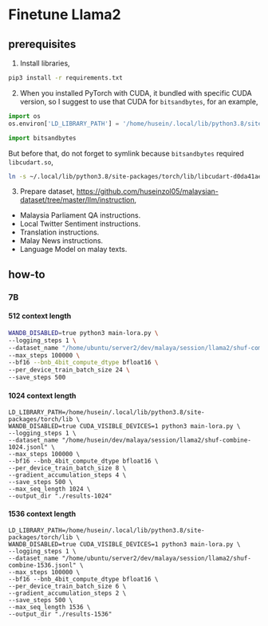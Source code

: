 # Finetune Llama2

## prerequisites 

1. Install libraries,

```bash
pip3 install -r requirements.txt
```

2. When you installed PyTorch with CUDA, it bundled with specific CUDA version, so I suggest to use that CUDA for `bitsandbytes`, for an example,

```python
import os
os.environ['LD_LIBRARY_PATH'] = '/home/husein/.local/lib/python3.8/site-packages/torch/lib'

import bitsandbytes
```

But before that, do not forget to symlink because `bitsandbytes` required `libcudart.so`,

```bash
ln -s ~/.local/lib/python3.8/site-packages/torch/lib/libcudart-d0da41ae.so.11.0 ~/.local/lib/python3.8/site-packages/torch/lib/libcudart.so
```

3. Prepare dataset, https://github.com/huseinzol05/malaysian-dataset/tree/master/llm/instruction,

- Malaysia Parliament QA instructions.
- Local Twitter Sentiment instructions.
- Translation instructions.
- Malay News instructions.
- Language Model on malay texts.

## how-to

### 7B

#### 512 context length

```bash
WANDB_DISABLED=true python3 main-lora.py \
--logging_steps 1 \
--dataset_name "/home/ubuntu/server2/dev/malaya/session/llama2/shuf-combine-512.jsonl" \
--max_steps 100000 \
--bf16 --bnb_4bit_compute_dtype bfloat16 \
--per_device_train_batch_size 24 \
--save_steps 500
```

#### 1024 context length

```
LD_LIBRARY_PATH=/home/husein/.local/lib/python3.8/site-packages/torch/lib \
WANDB_DISABLED=true CUDA_VISIBLE_DEVICES=1 python3 main-lora.py \
--logging_steps 1 \
--dataset_name "/home/husein/dev/malaya/session/llama2/shuf-combine-1024.jsonl" \
--max_steps 100000 \
--bf16 --bnb_4bit_compute_dtype bfloat16 \
--per_device_train_batch_size 8 \
--gradient_accumulation_steps 4 \
--save_steps 500 \
--max_seq_length 1024 \
--output_dir "./results-1024"
```

#### 1536 context length

```
LD_LIBRARY_PATH=/home/husein/.local/lib/python3.8/site-packages/torch/lib \
WANDB_DISABLED=true CUDA_VISIBLE_DEVICES=1 python3 main-lora.py \
--logging_steps 1 \
--dataset_name "/home/ubuntu/server2/dev/malaya/session/llama2/shuf-combine-1536.jsonl" \
--max_steps 100000 \
--bf16 --bnb_4bit_compute_dtype bfloat16 \
--per_device_train_batch_size 6 \
--gradient_accumulation_steps 2 \
--save_steps 500 \
--max_seq_length 1536 \
--output_dir "./results-1536"
```